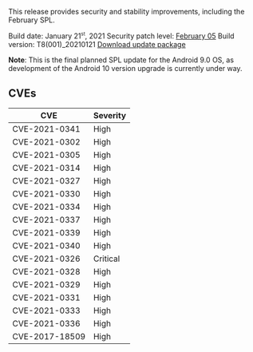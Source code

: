 This release provides security and stability improvements, including the February SPL.

Build date: January 21<sup><small>st</small></sup>, 2021
Security patch level: [February 05](https://source.android.com/security/bulletin/2021-02-01)
Build version: T8(001)_20210121
[Download update package](https://android.googleapis.com/packages/ota-api/package/6d9379e74f67750b41ccfb13fb84478bed25d445.zip)

**Note**: This is the final planned SPL update for the Android 9.0 OS, as development of the Android 10 version upgrade is currently under way.

## CVEs

| **CVE** | **Severity** |
|---------|--------------|
| CVE-2021-0341 | High |
| CVE-2021-0302	| High |
| CVE-2021-0305	| High |
| CVE-2021-0314	| High |
| CVE-2021-0327	| High |
| CVE-2021-0330	| High |
| CVE-2021-0334	| High |
| CVE-2021-0337	| High |
| CVE-2021-0339	| High |
| CVE-2021-0340	| High |
| CVE-2021-0326	| Critical |
| CVE-2021-0328	| High |
| CVE-2021-0329	| High |
| CVE-2021-0331	| High |
| CVE-2021-0333	| High |
| CVE-2021-0336	| High |
| CVE-2017-18509 | High |
